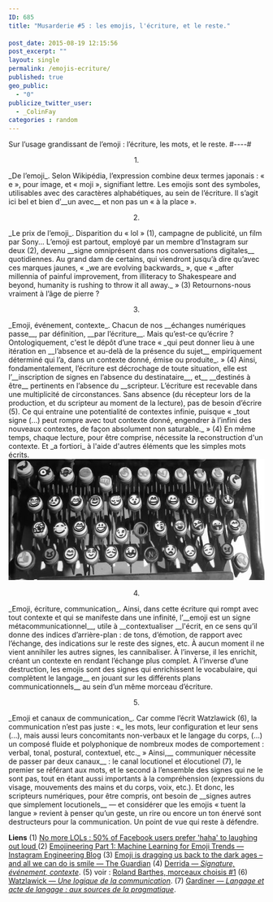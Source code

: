 ```yaml
---
ID: 685
title: "Musarderie #5 : les emojis, l'écriture, et le reste."

post_date: 2015-08-19 12:15:56
post_excerpt: ""
layout: single
permalink: /emojis-ecriture/
published: true
geo_public:
  - "0"
publicize_twitter_user:
  - _ColinFay
categories : random
---
```


Sur l’usage grandissant de l’emoji : l’écriture, les mots, et le reste. #----#
<p style="text-align: center;">1.</p>
_De l’emoji_. Selon Wikipédia, l’expression combine deux termes japonais : « e », pour image, et « moji », signifiant lettre. Les emojis sont des symboles, utilisables avec des caractères alphabétiques, au sein de l’écriture. Il s’agit ici bel et bien d’__un avec__ et non pas un « à la place ».
<p style="text-align: center;">2.</p>
_Le prix de l’emoji_. Disparition du « lol » (1), campagne de publicité, un film par Sony... L’emoji est partout, employé par un membre d’Instagram sur deux (2), devenu __signe omniprésent dans nos conversations digitales__ quotidiennes. Au grand dam de certains, qui viendront jusqu’à dire qu’avec ces marques jaunes, « _we are evolving backwards_ », que « _after millennia of painful improvement, from illiteracy to Shakespeare and beyond, humanity is rushing to throw it all away._ » (3) Retournons-nous vraiment à l’âge de pierre ?
<p style="text-align: center;">3.</p>
_Emoji, événement, contexte_. Chacun de nos __échanges numériques passe__, par définition, __par l’écriture__. Mais qu’est-ce qu’écrire ? Ontologiquement, c'est le dépôt d’une trace « _qui peut donner lieu à une itération en __l’absence et au-delà de la présence du sujet__ empiriquement déterminé qui l’a, dans un contexte donné, émise ou produite_. » (4) Ainsi, fondamentalement, l’écriture est décrochage de toute situation, elle est l’__inscription de signes en l’absence du destinataire__, et__ __destinés à être__ pertinents en l’absence du __scripteur. L’écriture est recevable dans une multiplicité de circonstances. Sans absence (du récepteur lors de la production, et du scripteur au moment de la lecture), pas de besoin d’écrire (5). Ce qui entraine une potentialité de contextes infinie, puisque « _tout signe (...) peut rompre avec tout contexte donné, engendrer à l’infini des nouveaux contextes, de façon absolument non saturable._ » (4) En même temps, chaque lecture, pour être comprise, nécessite la reconstruction d'un contexte. Et _a fortiori_ à l'aide d'autres éléments que les simples mots écrits.

<img class="aligncenter size-full wp-image-680" src="/assets/img/blog/emoji-typewritter.jpg" alt="emojis typewriter" width="640" height="238" />
<p style="text-align: center;">4.</p>
_Emoji, écriture, communication_. Ainsi, dans cette écriture qui rompt avec tout contexte et qui se manifeste dans une infinité, l’__emoji est un signe métacommunicationnel__, utile à __contextualiser __l'écrit, en ce sens qu’il donne des indices d’arrière-plan : de tons, d’émotion, de rapport avec l’échange, des indications sur le reste des signes, etc. À aucun moment il ne vient annihiler les autres signes, les cannibaliser. À l’inverse, il les enrichit, créant un contexte en rendant l’échange plus complet. À l’inverse d’une destruction, les emojis sont des signes qui enrichissent le vocabulaire, qui complètent le langage__ en jouant sur les différents plans communicationnels__ au sein d’un même morceau d’écriture.
<p style="text-align: center;">5.</p>
_Emoji et canaux de communication_. Car comme l’écrit Watzlawick (6), la communication n’est pas juste : «_ les mots, leur configuration et leur sens (...), mais aussi leurs concomitants non-verbaux et le langage du corps, (...) un composé fluide et polyphonique de nombreux modes de comportement : verbal, tonal, postural, contextuel, etc._ » Ainsi,__ communiquer nécessite de passer par deux canaux__ : le canal locutionel et élocutionel (7), le premier se référant aux mots, et le second à l’ensemble des signes qui ne le sont pas, tout en étant aussi importants à la compréhension (expressions du visage, mouvements des mains et du corps, voix, etc.). Et donc, les scripteurs numériques, pour être compris, ont besoin de __signes autres que simplement locutionels__ — et considérer que les emojis « tuent la langue » revient à penser qu’un geste, un rire ou encore un ton énervé sont destructeurs pour la communication. Un point de vue qui reste à défendre.

__Liens__
(1) <a href="http://www.theguardian.com/technology/2015/aug/10/lol-facebook-haha" target="_blank">No more LOLs : 50% of Facebook users prefer 'haha' to laughing out loud </a>
(2) <a href="http://instagram-engineering.tumblr.com/post/117889701472/emojineering-part-1-machine-learning-for-emoji" target="_blank">Emojineering Part 1: Machine Learning for Emoji Trends — Instagram Engineering Blog</a>
(3) <a href="http://www.theguardian.com/artanddesign/jonathanjonesblog/2015/may/27/emoji-language-dragging-us-back-to-the-dark-ages-yellow-smiley-face" target="_blank">Emoji is dragging us back to the dark ages – and all we can do is smile — The Guardian</a>
(4) <a href="http://www.egs.edu/faculty/jacques-derrida/articles/signature-evenement-contexte/" target="_blank">Derrida — _Signature, événement, contexte_</a>.
(5) voir : <a href="http://colinfay.me/2015/07/27/roland-barthes-1/">Roland Barthes, morceaux choisis #1</a>
(6) <a href="http://www.seuil.com/livre-9782757839997.htm" target="_blank">Watzlawick — _Une logique de la communication_</a>.
(7) <a href="http://www.septentrion.com/fr/livre/?GCOI=27574100649900&amp;fa=author&amp;person_ID=7546" target="_blank">Gardiner — _Langage et acte de langage : aux sources de la pragmatique_</a>.



